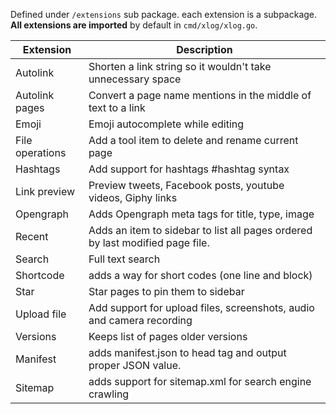 Defined under `/extensions` sub package. each extension is a subpackage. **All extensions are imported** by default in `cmd/xlog/xlog.go`.


| Extension       | Description                                                                   |
|-----------------|-------------------------------------------------------------------------------|
| Autolink        | Shorten a link string so it wouldn't take unnecessary space                   |
| Autolink pages  | Convert a page name mentions in the middle of text to a link                  |
| Emoji           | Emoji autocomplete while editing                                              |
| File operations | Add a tool item to delete and rename current page                             |
| Hashtags        | Add support for hashtags #hashtag syntax                                      |
| Link preview    | Preview tweets, Facebook posts, youtube videos, Giphy links                   |
| Opengraph       | Adds Opengraph meta tags for title, type, image                               |
| Recent          | Adds an item to sidebar to list all pages ordered by last modified page file. |
| Search          | Full text search                                                              |
| Shortcode       | adds a way for short codes (one line and block)                               |
| Star            | Star pages to pin them to sidebar                                             |
| Upload file     | Add support for upload files, screenshots, audio and camera recording         |
| Versions        | Keeps list of pages older versions                                            |
| Manifest        | adds manifest.json to head tag and output proper JSON value.                  |
| Sitemap         | adds support for sitemap.xml for search engine crawling                       |
